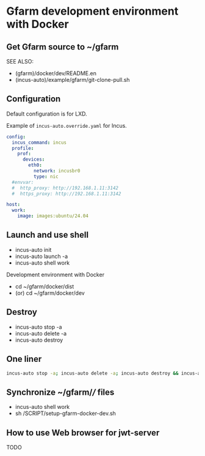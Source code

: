 # Gfarm development environment with Docker

## Get Gfarm source to ~/gfarm

SEE ALSO:

- (gfarm)/docker/dev/README.en
- (incus-auto)/example/gfarm/git-clone-pull.sh

## Configuration

Default configuration is for LXD.

Example of `incus-auto.override.yaml` for Incus.

```yaml
config:
  incus_command: incus
  profile:
    prof:
      devices:
        eth0:
          network: incusbr0
          type: nic
  #envvar:
  #  http_proxy: http://192.168.1.11:3142
  #  https_proxy: http://192.168.1.11:3142

host:
  work:
    image: images:ubuntu/24.04
```

## Launch and use shell

- incus-auto init
- incus-auto launch -a
- incus-auto shell work

Development environment with Docker

- cd ~/gfarm/docker/dist
- (or) cd ~/gfarm/docker/dev


## Destroy

- incus-auto stop -a
- incus-auto delete -a
- incus-auto destroy

## One liner

```bash
incus-auto stop -a; incus-auto delete -a; incus-auto destroy && incus-auto init && incus-auto launch -a && incus-auto shell work
```

## Synchronize ~/gfarm/*/* files

- incus-auto shell work
- sh /SCRIPT/setup-gfarm-docker-dev.sh

## How to use Web browser for jwt-server

TODO
